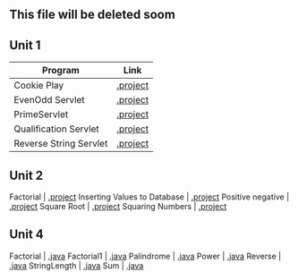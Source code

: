 ## This file will be deleted soom

## Unit 1
Program | Link
-- | --
Cookie Play | [.project](https://github.com/bhupendpatil/Practice/tree/master/Advance%20Java/Cookie%20Play)
EvenOdd Servlet | [.project](https://github.com/bhupendpatil/Practice/tree/master/Advance%20Java/EvenOdd%20Servlet)
PrimeServlet | [.project](https://github.com/bhupendpatil/Practice/tree/master/Advance%20Java/PrimeServlet)
Qualification Servlet | [.project](https://github.com/bhupendpatil/Practice/tree/master/Advance%20Java/Qualification%20Servlet)
Reverse String Servlet | [.project](https://github.com/bhupendpatil/Practice/tree/master/Advance%20Java/Reverse%20String%20Servlet)

## Unit 2
Factorial | [.project](https://github.com/bhupendpatil/Practice/tree/master/Advance%20Java/Factorial)
Inserting Values to Database | [.project](https://github.com/bhupendpatil/Practice/tree/master/Advance%20Java/Inserting%20Values%20to%20Database)
Positive negative | [.project](https://github.com/bhupendpatil/Practice/tree/master/Advance%20Java/Positive%20negative)
Square Root | [.project](https://github.com/bhupendpatil/Practice/tree/master/Advance%20Java/Square%20Root)
Squaring Numbers | [.project](https://github.com/bhupendpatil/Practice/tree/master/Advance%20Java/Squaring%20Numbers)

## Unit 4
Factorial | [.java](https://github.com/bhupendpatil/Practice/blob/master/Advance%20Java/Factorial-WS.java)
Factorial1 | [.java](https://github.com/bhupendpatil/Practice/blob/master/Advance%20Java/Factorial1-WS%20.java)
Palindrome | [.java](https://github.com/bhupendpatil/Practice/blob/master/Advance%20Java/Palindrome-WS.java)
Power | [.java](https://github.com/bhupendpatil/Practice/blob/master/Advance%20Java/Power-WS.java)
Reverse | [.java](https://github.com/bhupendpatil/Practice/blob/master/Advance%20Java/Reverse-WS.java)
StringLength | [.java](https://github.com/bhupendpatil/Practice/blob/master/Advance%20Java/StringLength-WS.java)
Sum | [.java](https://github.com/bhupendpatil/Practice/blob/master/Advance%20Java/Sum-WS.java)